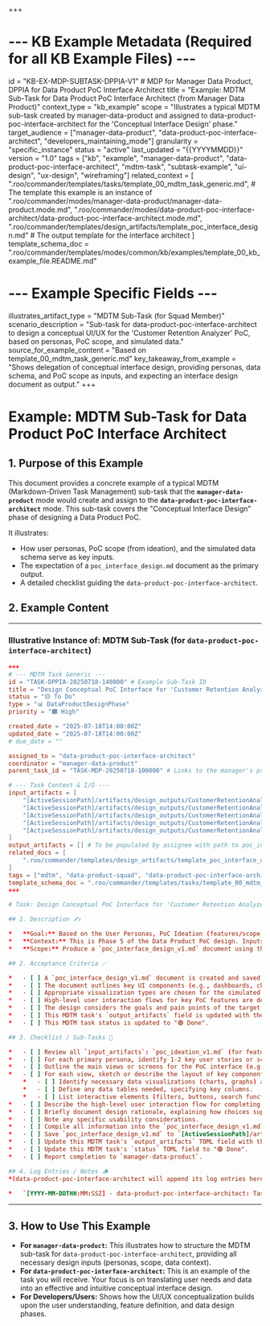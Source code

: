 +++
# --- KB Example Metadata (Required for all KB Example Files) ---
id = "KB-EX-MDP-SUBTASK-DPPIA-V1" # MDP for Manager Data Product, DPPIA for Data Product PoC Interface Architect
title = "Example: MDTM Sub-Task for Data Product PoC Interface Architect (from Manager Data Product)"
context_type = "kb_example"
scope = "Illustrates a typical MDTM sub-task created by manager-data-product and assigned to data-product-poc-interface-architect for the 'Conceptual Interface Design' phase."
target_audience = ["manager-data-product", "data-product-poc-interface-architect", "developers_maintaining_mode"]
granularity = "specific_instance"
status = "active"
last_updated = "{{YYYYMMDD}}"
version = "1.0"
tags = ["kb", "example", "manager-data-product", "data-product-poc-interface-architect", "mdtm-task", "subtask-example", "ui-design", "ux-design", "wireframing"]
related_context = [
    ".roo/commander/templates/tasks/template_00_mdtm_task_generic.md", # The template this example is an instance of
    ".roo/commander/modes/manager-data-product/manager-data-product.mode.md",
    ".roo/commander/modes/data-product-poc-interface-architect/data-product-poc-interface-architect.mode.md",
    ".roo/commander/templates/design_artifacts/template_poc_interface_design.md" # The output template for the interface architect
]
template_schema_doc = ".roo/commander/templates/modes/common/kb/examples/template_00_kb_example_file.README.md"

# --- Example Specific Fields ---
illustrates_artifact_type = "MDTM Sub-Task (for Squad Member)"
scenario_description = "Sub-task for data-product-poc-interface-architect to design a conceptual UI/UX for the 'Customer Retention Analyzer' PoC, based on personas, PoC scope, and simulated data."
source_for_example_content = "Based on template_00_mdtm_task_generic.md"
key_takeaway_from_example = "Shows delegation of conceptual interface design, providing personas, data schema, and PoC scope as inputs, and expecting an interface design document as output."
+++

# Example: MDTM Sub-Task for Data Product PoC Interface Architect

## 1. Purpose of this Example

This document provides a concrete example of a typical MDTM (Markdown-Driven Task Management) sub-task that the **`manager-data-product`** mode would create and assign to the **`data-product-poc-interface-architect`** mode. This sub-task covers the "Conceptual Interface Design" phase of designing a Data Product PoC.

It illustrates:
*   How user personas, PoC scope (from ideation), and the simulated data schema serve as key inputs.
*   The expectation of a `poc_interface_design.md` document as the primary output.
*   A detailed checklist guiding the `data-product-poc-interface-architect`.

## 2. Example Content

---
### Illustrative Instance of: MDTM Sub-Task (for `data-product-poc-interface-architect`)

```toml
+++
# --- MDTM Task Generic ---
id = "TASK-DPPIA-20250718-140000" # Example Sub-Task ID
title = "Design Conceptual PoC Interface for 'Customer Retention Analyzer'"
status = "🟡 To Do"
type = "📊 DataProductDesignPhase"
priority = "🟧 High"

created_date = "2025-07-18T14:00:00Z"
updated_date = "2025-07-18T14:00:00Z"
# due_date = ""

assigned_to = "data-product-poc-interface-architect"
coordinator = "manager-data-product"
parent_task_id = "TASK-MDP-20250718-100000" # Links to the manager's primary task

# --- Task Context & I/O ---
input_artifacts = [
    "[ActiveSessionPath]/artifacts/design_outputs/CustomerRetentionAnalyzer/poc_ideation_v1.md",
    "[ActiveSessionPath]/artifacts/design_outputs/CustomerRetentionAnalyzer/persona_marketing_analyst_v1.md",
    "[ActiveSessionPath]/artifacts/design_outputs/CustomerRetentionAnalyzer/persona_success_manager_v1.md",
    "[ActiveSessionPath]/artifacts/design_outputs/CustomerRetentionAnalyzer/simulated_data_schema_v1.md",
    "[ActiveSessionPath]/artifacts/design_outputs/CustomerRetentionAnalyzer/simulated_data_v1.csv" # For understanding data values
]
output_artifacts = [] # To be populated by assignee with path to poc_interface_design_v1.md
related_docs = [
    ".roo/commander/templates/design_artifacts/template_poc_interface_design.md" # Reference to the output template
]
tags = ["mdtm", "data-product-squad", "data-product-poc-interface-architect", "ui-design", "ux-design", "wireframing", "dashboard-design", "customer-retention-analyzer"]
template_schema_doc = ".roo/commander/templates/tasks/template_00_mdtm_task_generic.README.md"
+++

# Task: Design Conceptual PoC Interface for 'Customer Retention Analyzer'

## 1. Description ✍️

*   **Goal:** Based on the User Personas, PoC Ideation (features/scope), and Simulated Data Schema, design a conceptual user interface (UI/UX) for the "Customer Retention Analyzer" PoC. This should focus on how users will interact with the data to achieve the PoC's objectives.
*   **Context:** This is Phase 5 of the Data Product PoC design. Inputs include `persona_*.md`, `poc_ideation_v1.md`, and `simulated_data_schema_v1.md` (and sample data).
*   **Scope:** Produce a `poc_interface_design_v1.md` document using the standard template. This should include textual descriptions of UI components, key screens/views (e.g., a main dashboard), choices of visualizations, and high-level user interaction flows. Simple wireframes (Markdown tables, ASCII art, or descriptions of externally sketched wireframes) are encouraged. Focus on concept and usability, not high-fidelity visual design.

## 2. Acceptance Criteria ✅

*   - [ ] A `poc_interface_design_v1.md` document is created and saved to `[ActiveSessionPath]/artifacts/design_outputs/CustomerRetentionAnalyzer/poc_interface_design_v1.md`.
*   - [ ] The document outlines key UI components (e.g., dashboards, charts, tables, filters).
*   - [ ] Appropriate visualization types are chosen for the simulated data, aligning with PoC goals and persona needs.
*   - [ ] High-level user interaction flows for key PoC features are described.
*   - [ ] The design considers the goals and pain points of the target personas.
*   - [ ] This MDTM task's `output_artifacts` field is updated with the path to the created `poc_interface_design_v1.md`.
*   - [ ] This MDTM task status is updated to "🟢 Done".

## 3. Checklist / Sub-Tasks 📝

*   - [ ] Review all `input_artifacts`: `poc_ideation_v1.md` (for features & scope), `persona_*.md` files (for user goals, needs, pain points), and `simulated_data_schema_v1.md` / `simulated_data_v1.csv` (to understand data to be presented).
*   - [ ] For each primary persona, identify 1-2 key user stories or scenarios from `poc_ideation_v1.md` that the interface must support.
*   - [ ] Outline the main views or screens for the PoC interface (e.g., Main Dashboard, Detail View if applicable).
*   - [ ] For each view, sketch or describe the layout of key components:
    *   - [ ] Identify necessary data visualizations (charts, graphs) and select appropriate types based on data and insights to be conveyed.
    *   - [ ] Define any data tables needed, specifying key columns.
    *   - [ ] List interactive elements (filters, buttons, search functionality).
*   - [ ] Describe the high-level user interaction flow for completing the key user stories/scenarios.
*   - [ ] Briefly document design rationale, explaining how choices support persona needs and PoC goals.
*   - [ ] Note any specific usability considerations.
*   - [ ] Compile all information into the `poc_interface_design_v1.md` document using the standard template.
*   - [ ] Save `poc_interface_design_v1.md` to `[ActiveSessionPath]/artifacts/design_outputs/CustomerRetentionAnalyzer/poc_interface_design_v1.md`.
*   - [ ] Update this MDTM task's `output_artifacts` TOML field with the correct path.
*   - [ ] Update this MDTM task's `status` TOML field to "🟢 Done".
*   - [ ] Report completion to `manager-data-product`.

## 4. Log Entries / Notes 🪵
*(data-product-poc-interface-architect will append its log entries here.)*

*   `[YYYY-MM-DDTHH:MM:SSZ] - data-product-poc-interface-architect: Task ingested. Reviewing personas, ideation, and data schema for interface design.`
```

---

## 3. How to Use This Example

*   **For `manager-data-product`:** This illustrates how to structure the MDTM sub-task for `data-product-poc-interface-architect`, providing all necessary design inputs (personas, scope, data context).
*   **For `data-product-poc-interface-architect`:** This is an example of the task you will receive. Your focus is on translating user needs and data into an effective and intuitive conceptual interface design.
*   **For Developers/Users:** Shows how the UI/UX conceptualization builds upon the user understanding, feature definition, and data design phases.